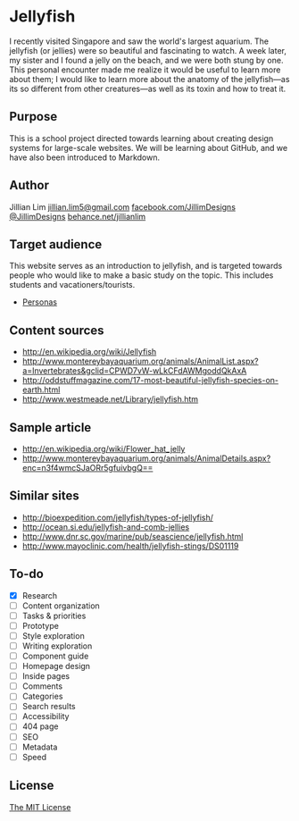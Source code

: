 # Jellyfish

I recently visited Singapore and saw the world's largest aquarium. The jellyfish (or jellies) were so beautiful and fascinating to watch. A week later, my sister and I found a jelly on the beach, and we were both stung by one. This personal encounter made me realize it would be useful to learn more about them; I would like to learn more about the anatomy of the jellyfish—as its so different from other creatures—as well as its toxin and how to treat it.


## Purpose

This is a school project directed towards learning about creating design systems for large-scale websites. We will be learning about GitHub, and we have also been introduced to Markdown.

## Author

Jillian Lim	
[jillian.lim5@gmail.com](mailto:jillian.lim5@gmail.com)
[facebook.com/JillimDesigns](https://www.facebook.com/JillimDesigns)
[@JillimDesigns](https://twitter.com/JillimDesigns)
[behance.net/jillianlim](http://www.behance.net/jillianlim)


## Target audience

This website serves as an introduction to jellyfish, and is targeted towards people who would like to make a basic study on the topic. This includes students and vacationers/tourists.

- [Personas](Personas.md)

## Content sources


- <http://en.wikipedia.org/wiki/Jellyfish>
- <http://www.montereybayaquarium.org/animals/AnimalList.aspx?a=Invertebrates&gclid=CPWD7vW-wLkCFdAWMgoddQkAxA>
- <http://oddstuffmagazine.com/17-most-beautiful-jellyfish-species-on-earth.html>
- <http://www.westmeade.net/Library/jellyfish.htm>

## Sample article

- <http://en.wikipedia.org/wiki/Flower_hat_jelly>
- <http://www.montereybayaquarium.org/animals/AnimalDetails.aspx?enc=n3f4wmcSJaORr5gfuivbgQ==>
 
## Similar sites

- <http://bioexpedition.com/jellyfish/types-of-jellyfish/>
- <http://ocean.si.edu/jellyfish-and-comb-jellies>
- <http://www.dnr.sc.gov/marine/pub/seascience/jellyfish.html>
- <http://www.mayoclinic.com/health/jellyfish-stings/DS01119>

## To-do

- [x] Research
- [ ] Content organization
- [ ] Tasks & priorities
- [ ] Prototype
- [ ] Style exploration
- [ ] Writing exploration
- [ ] Component guide
- [ ] Homepage design
- [ ] Inside pages
- [ ] Comments
- [ ] Categories
- [ ] Search results
- [ ] Accessibility
- [ ] 404 page
- [ ] SEO
- [ ] Metadata
- [ ] Speed

## License

[The MIT License](LICENSE)